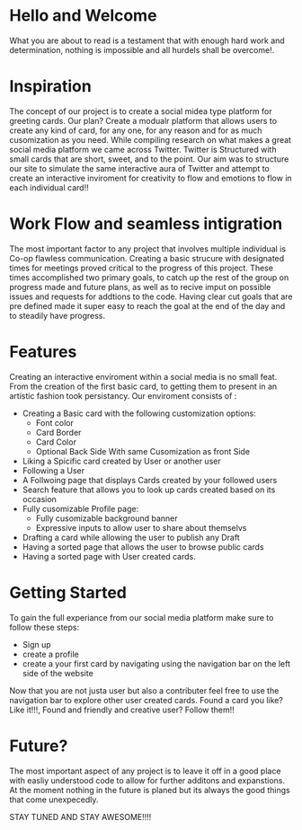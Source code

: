# Hello and Welcome

What you are about to read is a testament that with enough hard work and determination,
nothing is impossible and all hurdels shall be overcome!.


# Inspiration

The concept of our project is to create a social midea type platform for greeting cards.
Our plan? Create a modualr platform that allows users to create any kind of card, for any one,
for any reason and for as much cusomization as you need. While compiling research on what makes
a great social media platform we came across Twitter. Twitter is Structured with small cards that
are short, sweet, and to the point. Our aim was to structure our site to simulate the same interactive
aura of Twitter and attempt to create an interactive inviroment for creativity to flow and emotions to flow 
in each individual card!!



# Work Flow and seamless intigration

The most important factor to any project that involves multiple individual is Co-op flawless communication.
Creating a basic strucure with designated times for meetings proved critical to the progress of this project.
These times accomplished two primary goals, to catch up the rest of the group on progress made and future plans,
as well as to recive imput on possible issues and requests for addtions to the code. Having clear cut goals 
that are pre defined made it super easy to reach the goal at the end of the day and to steadily have progress.

# Features

Creating an interactive enviroment within a social media is no small feat.
From the creation of the first basic card, to getting them to present in an artistic fashion took persistancy.
Our enviroment consists of :

- Creating a Basic card with the following customization options:
    - Font color
    - Card Border
    - Card Color
    - Optional Back Side With same Cusomization as front Side
- Liking a Spicific card created by User or another user
- Following a User
- A Follwoing page that displays Cards created by your followed users
- Search feature that allows you to look up cards created based on its occasion
- Fully cusomizable Profile page:
    - Fully cusomizable background banner
    - Expressive inputs to allow user to share about themselvs 
- Drafting a card while allowing the user to publish any Draft
- Having a sorted page that allows the user to browse public cards
- Having a sorted page with User created cards.

# Getting Started 

To gain the full experiance from our social media platform make sure to follow these steps:

- Sign up
- create a profile
- create a your first card by navigating using the navigation bar on the left side of the website

Now that you are not justa user but also a contributer feel free to use the navigation bar to explore
other user created cards. Found a card you like? Like it!!!, Found and friendly and creative user? 
Follow them!!

# Future?

The most important aspect of any project is to leave it off in a good place with easliy understood code
to allow for further additons and expanstions. At the moment nothing in the future is planed but its always
the good things that come unexpecedly. 


STAY TUNED AND STAY AWESOME!!!!